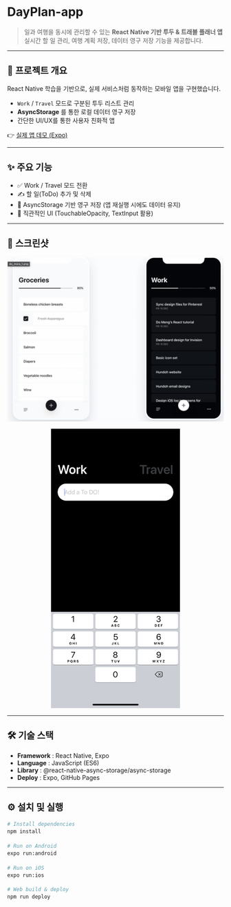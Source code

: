 # DayPlan-app

> 일과 여행을 동시에 관리할 수 있는 **React Native 기반 투두 & 트래블 플래너 앱**  
실시간 할 일 관리, 여행 계획 저장, 데이터 영구 저장 기능을 제공합니다.

---

## 🚀 프로젝트 개요
React Native 학습을 기반으로, 실제 서비스처럼 동작하는 모바일 앱을 구현했습니다.  
- `Work` / `Travel` 모드로 구분된 투두 리스트 관리  
- **AsyncStorage** 를 통한 로컬 데이터 영구 저장  
- 간단한 UI/UX를 통한 사용자 친화적 앱  

👉 [실제 앱 데모 (Expo)](https://expo.dev/@hmchung2/worktravel)

---

## ✨ 주요 기능
- ✅ Work / Travel 모드 전환  
- ✍️ 할 일(ToDo) 추가 및 삭제  
- 💾 AsyncStorage 기반 영구 저장 (앱 재실행 시에도 데이터 유지)  
- 📱 직관적인 UI (TouchableOpacity, TextInput 활용)  

---

## 📸 스크린샷
<p align="center">
  <img src="images/dayplan1.png" width="550"/>
</p>

<p align="center">
  <img src="images/dayplan2.png" width="300"/>
</p>

---

## 🛠 기술 스택
- **Framework** : React Native, Expo  
- **Language** : JavaScript (ES6)  
- **Library** : @react-native-async-storage/async-storage  
- **Deploy** : Expo, GitHub Pages  

---

## ⚙️ 설치 및 실행
```bash
# Install dependencies
npm install

# Run on Android
expo run:android

# Run on iOS
expo run:ios

# Web build & deploy
npm run deploy
